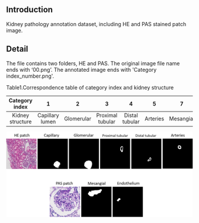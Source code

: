 ## Introduction

Kidney pathology annotation dataset, including HE and PAS stained patch image. 

## Detail

The file contains two folders, HE and PAS. The original image file name ends with ‘00.png’. The annotated image ends with 'Category index_number.png'.

Table1.Correspondence table of category index and kidney structure

|  Category index  |        1        |     2      |        3         |       4        |    5     |     7     |      8      |
| :--------------: | :-------------: | :--------: | :--------------: | :------------: | :------: | :-------: | :---------: |
| Kidney structure | Capillary lumen | Glomerular | Proximal tubular | Distal tubular | Arteries | Mesangial | Endothelium |

![](Kidney_annotation.png)
